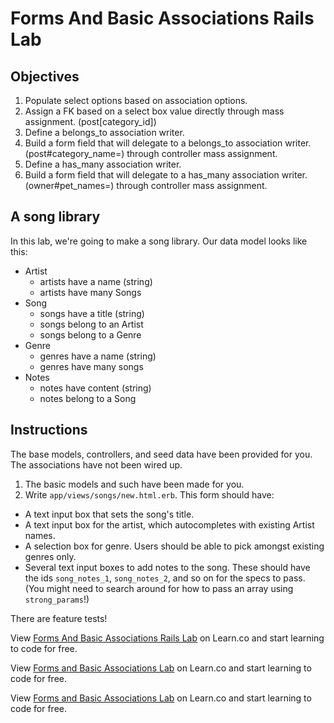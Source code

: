# Forms And Basic Associations Rails Lab

## Objectives

1. Populate select options based on association options.
2. Assign a FK based on a select box value directly through mass assignment. (post[category_id])
3. Define a belongs_to association writer.
4. Build a form field that will delegate to a belongs_to association writer. (post#category_name=) through controller mass assignment.
5. Define a has_many association writer.
6. Build a form field that will delegate to a has_many association writer. (owner#pet_names=) through controller mass assignment.

## A song library

In this lab, we're going to make a song library. Our data model looks like this:

* Artist
  * artists have a name (string)
  * artists have many Songs
* Song
  * songs have a title (string)
  * songs belong to an Artist
  * songs belong to a Genre
* Genre
  * genres have a name (string)
  * genres have many songs
* Notes
  * notes have content (string)
  * notes belong to a Song

## Instructions

The base models, controllers, and seed data have been provided for you. The associations have not been wired up.

1. The basic models and such have been made for you.
2. Write `app/views/songs/new.html.erb`. This form should have:
  * A text input box that sets the song's title.
  * A text input box for the artist, which autocompletes with existing Artist names.
  * A selection box for genre. Users should be able to pick amongst existing genres only.
  * Several text input boxes to add notes to the song. These should have the ids `song_notes_1`, `song_notes_2`, and so on for the specs to pass. (You might need to search around for how to pass an array using `strong_params`!)

There are feature tests!

<p data-visibility='hidden'>View <a href='https://learn.co/lessons/forms-and-basic-associations-rails-lab' title='Forms And Basic Associations Rails Lab'>Forms And Basic Associations Rails Lab</a> on Learn.co and start learning to code for free.</p>

<p data-visibility='hidden'>View <a href='https://learn.co/lessons/forms-and-basic-associations-rails-lab'>Forms and Basic Associations Lab</a> on Learn.co and start learning to code for free.</p>

<p class='util--hide'>View <a href='https://learn.co/lessons/forms-and-basic-associations-rails-lab'>Forms and Basic Associations Lab</a> on Learn.co and start learning to code for free.</p>
